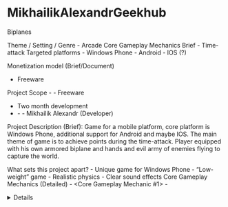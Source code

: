 # MikhailikAlexandrGeekhub
Biplanes

Theme / Setting / Genre
	- Arcade
Core Gameplay Mechanics Brief
	- Time-attack
Targeted platforms
	- Windows Phone
	- Android
	- IOS (?)

Monetization model (Brief/Document) 
- Freeware

Project Scope 
	- <Game Time Scale>
		- Freeware
- Two month development
- <Team Size>
	- <Core Team>
		- Mikhailik Alexandr (Developer)
Project Description (Brief):
Game for a mobile platform, core platform is Windows Phone, additional support for Android and maybe IOS. The main theme of game is to achieve points during the time-attack. Player equipped with his own armored biplane and hands and evil army of enemies flying to capture the world.

What sets this project apart?
	- Unique game for Windows Phone
	- “Low-weight” game
	- Realistic physics
	- Clear sound effects
Core Gameplay Mechanics (Detailed)
	- <Core Gameplay Mechanic #1>
		- <Details>
			Player can shoot the enemies pressing the button on the screen….

Gameplay
Player has handled armored biplane with three maybe four hit points. Biplane should shoot the enemy biplanes, flying from the right side of the screen. They will shoot the player too, but with randomized time depended on game difficulty i.e. more difficult – more shoots per flight. Enemies has the same hit points as the player. Being killed means that the player loses the life. At the start player has three lives. While the last life were lost, the game is over. Every shot down enemy costs +10 points. Every battle continues by one minute and thirty seconds. Every enemy biplane reached the left side of the screen costs -10 points. At the end player would see the score screen with his own record.
